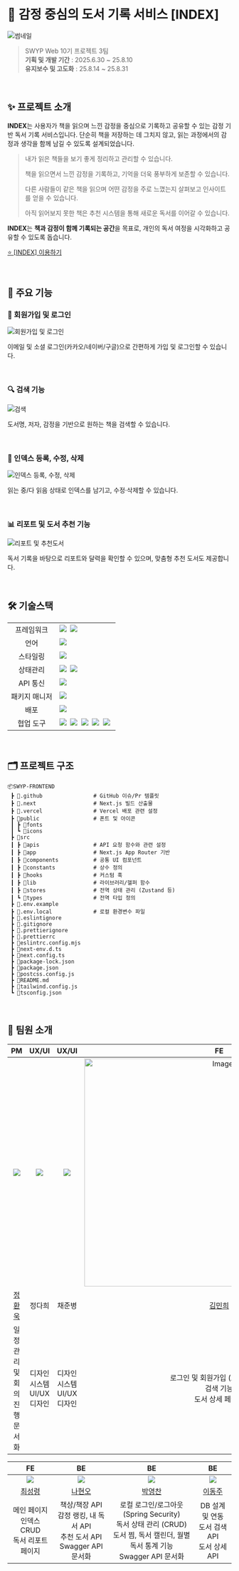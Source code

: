 # 📖 감정 중심의 도서 기록 서비스 [INDEX]

![썸네일](https://github.com/user-attachments/assets/8bd9b258-f3ac-433d-85ae-85678e33d208)

> SWYP Web 10기 프로젝트 3팀 <br>
> **기획 및 개발 기간** : 2025.6.30 ~ 25.8.10 <br>
> **유지보수 및 고도화** : 25.8.14 ~ 25.8.31

<br>

## ✨ 프로젝트 소개

**INDEX**는 사용자가 책을 읽으며 느낀 감정을 중심으로 기록하고 공유할 수 있는 감정 기반 독서 기록 서비스입니다.
단순히 책을 저장하는 데 그치지 않고, 읽는 과정에서의 감정과 생각을 함께 남길 수 있도록 설계되었습니다.

> 내가 읽은 책들을 보기 좋게 정리하고 관리할 수 있습니다.
>
> 책을 읽으면서 느낀 감정을 기록하고, 기억을 더욱 풍부하게 보존할 수 있습니다.
>
> 다른 사람들이 같은 책을 읽으며 어떤 감정을 주로 느꼈는지 살펴보고 인사이트를 얻을 수 있습니다.
>
> 아직 읽어보지 못한 책은 추천 시스템을 통해 새로운 독서를 이어갈 수 있습니다.

**INDEX**는 **책과 감정이 함께 기록되는 공간**을 목표로, 개인의 독서 여정을 시각화하고 공유할 수 있도록 돕습니다.

[⭐ [INDEX] 이용하기](https://index-pi-nine-40.vercel.app/)

<br>

## 🚀 주요 기능

### 👤 회원가입 및 로그인

![회원가입 및 로그인](https://github.com/user-attachments/assets/5e5edc36-c60d-433f-a3b0-34cd1fcdb1ea)

이메일 및 소셜 로그인(카카오/네이버/구글)으로 간편하게 가입 및 로그인할 수 있습니다.

<br>

### 🔍 검색 기능

![검색](https://github.com/user-attachments/assets/f7f2a7e8-5ff0-4766-8aae-d799eb0c9e0c)

도서명, 저자, 감정을 기반으로 원하는 책을 검색할 수 있습니다.

<br>

### 📝 인덱스 등록, 수정, 삭제

![인덱스 등록, 수정, 삭제](https://github.com/user-attachments/assets/da92f622-f22f-47cd-8510-970230d437ff)

읽는 중/다 읽음 상태로 인덱스를 남기고, 수정·삭제할 수 있습니다.

<br>

### 📊 리포트 및 도서 추천 기능

![리포트 및 추천도서](https://github.com/user-attachments/assets/bfe39ec8-f6f3-4c64-83f0-b949456d47df)

독서 기록을 바탕으로 리포트와 달력을 확인할 수 있으며, 맞춤형 추천 도서도 제공합니다.

<br>

## 🛠 기술스택

<table>
<tr>
 <td align="center">프레임워크</td>
 <td>
  <img src="https://img.shields.io/badge/Next.js-000000?style=for-the-badge&logo=Next.js&logoColor=white"/>&nbsp
  <img src="https://img.shields.io/badge/React-61DAFB?style=for-the-badge&logo=React&logoColor=white"/>&nbsp
 </td>
</tr>
<tr>
 <td align="center">언어</td>
 <td>
  <img src="https://img.shields.io/badge/TypeScript-3178C6?style=for-the-badge&logo=TypeScript&logoColor=white"/>&nbsp
 </td>
</tr>
<tr>
 <td align="center">스타일링</td>
 <td>
  <img src="https://img.shields.io/badge/Tailwind%20CSS-06B6D4?style=for-the-badge&logo=TailwindCSS&logoColor=white"/>&nbsp
 </td>
</tr>
<tr>
 <td align="center">상태관리</td>
 <td>
  <img src="https://img.shields.io/badge/TanStack%20Query-FF4154?style=for-the-badge&logo=ReactQuery&logoColor=white"/>&nbsp
  <img src="https://img.shields.io/badge/Zustand-EA5A47?style=for-the-badge&logoColor=white"/>&nbsp
 </td>
</tr>
<tr>
 <td align="center">API 통신</td>
 <td>
  <img src="https://img.shields.io/badge/Axios-5A29E4?style=for-the-badge&logo=axios&logoColor=white"/>&nbsp
 </td>
</tr>
<tr>
 <td align="center">패키지 매니저</td>
 <td>
  <img src="https://img.shields.io/badge/npm-cb3837?style=for-the-badge&logo=npm&logoColor=white"/>&nbsp
 </td>
</tr>
<tr>
 <td align="center">배포</td>
 <td>
  <img src="https://img.shields.io/badge/Vercel-000000?style=for-the-badge&logo=vercel&logoColor=white"/>&nbsp
 </td>
</tr>
<tr>
 <td align="center">협업 도구</td>
 <td>
  <img src="https://img.shields.io/badge/GitHub-181717?style=for-the-badge&logo=github&logoColor=white"/>&nbsp
  <img src="https://img.shields.io/badge/Figma-F24E1E?style=for-the-badge&logo=figma&logoColor=white"/>&nbsp
  <img src="https://img.shields.io/badge/Slack-4A154B?style=for-the-badge&logo=slack&logoColor=white"/>&nbsp
  <img src="https://img.shields.io/badge/Notion-000000?style=for-the-badge&logo=notion&logoColor=white"/>&nbsp
  <img src="https://img.shields.io/badge/Discord-5865F2?style=for-the-badge&logo=discord&logoColor=white"/>&nbsp
 </td>
</tr>
</table>

<br>

## 🗂 프로젝트 구조

```
📦SWYP-FRONTEND
 ┣ 📂.github                # GitHub 이슈/Pr 템플릿
 ┣ 📂.next                  # Next.js 빌드 산출물
 ┣ 📂.vercel                # Vercel 배포 관련 설정
 ┣ 📂public                 # 폰트 및 아이콘
 ┃ ┣ 📂fonts
 ┃ ┗ 📂icons
 ┣ 📂src
 ┃ ┣ 📂apis                 # API 요청 함수와 관련 설정
 ┃ ┣ 📂app                  # Next.js App Router 기반
 ┃ ┣ 📂components           # 공통 UI 컴포넌트
 ┃ ┣ 📂constants            # 상수 정의
 ┃ ┣ 📂hooks                # 커스텀 훅
 ┃ ┣ 📂lib                  # 라이브러리/헬퍼 함수
 ┃ ┣ 📂stores               # 전역 상태 관리 (Zustand 등)
 ┃ ┗ 📂types                # 전역 타입 정의
 ┣ 📜.env.example
 ┣ 📜.env.local             # 로컬 환경변수 파일
 ┣ 📜.eslintignore
 ┣ 📜.gitignore
 ┣ 📜.prettierignore
 ┣ 📜.prettierrc
 ┣ 📜eslintrc.config.mjs
 ┣ 📜next-env.d.ts
 ┣ 📜next.config.ts
 ┣ 📜package-lock.json
 ┣ 📜package.json
 ┣ 📜postcss.config.js
 ┣ 📜README.md
 ┣ 📜tailwind.config.js
 ┗ 📜tsconfig.json
```

<br>

## 👑 팀원 소개

|                   PM                    |                       UX/UI                        |                       UX/UI                        |                                                                 FE                                                                 |
| :-------------------------------------: | :------------------------------------------------: | :------------------------------------------------: | :--------------------------------------------------------------------------------------------------------------------------------: |
| ![](https://github.com/HwanewKing.png)  | ![](https://avatars.githubusercontent.com/u/0?v=4) | ![](https://avatars.githubusercontent.com/u/0?v=4) | <img width="606" height="512" alt="Image" src="https://github.com/user-attachments/assets/31e839b6-bda8-4cef-9335-8b45f6ced89d" /> |
| [정환욱](https://github.com/HwanewKing) |                       정다희                       |                       채준병                       |                                              [김민희](https://github.com/mini-chip.)                                               |
|   일정 관리 및 회의 진행 <br> 문서화    |          디자인 시스템 <br> UI/UX 디자인           |          디자인 시스템 <br> UI/UX 디자인           |                               로그인 및 회원가입 (소셜 로그인) <br> 검색 기능 <br> 도서 상세 페이지                                |

|                          FE                          |                                          BE                                          |                                                                    BE                                                                    |                          BE                           |
| :--------------------------------------------------: | :----------------------------------------------------------------------------------: | :--------------------------------------------------------------------------------------------------------------------------------------: | :---------------------------------------------------: |
|         ![](https://github.com/ryeong9.png)          |                       ![](https://github.com/Hyun-ohohoh.png)                        |                                                  ![](https://github.com/zerochani.png)                                                   |          ![](https://github.com/emoving.png)          |
|         [최성령](https://github.com/ryeong9)         |                       [나현오](https://github.com/Hyun-ohohoh)                       |                                                  [박영찬](https://github.com/zerochani)                                                  |         [이동주](https://github.com/emoving)          |
| 메인 페이지 <br> 인덱스 CRUD <br> 독서 리포트 페이지 | 책상/책장 API <br> 감정 랭킹, 내 독서 API <br> 추천 도서 API <br> Swagger API 문서화 | 로컬 로그인/로그아웃 (Spring Security) <br> 독서 상태 관리 (CRUD) <br> 도서 찜, 독서 캘린더, 월별 독서 통계 기능 <br> Swagger API 문서화 | DB 설계 및 연동 <br> 도서 검색 API <br> 도서 상세 API |
